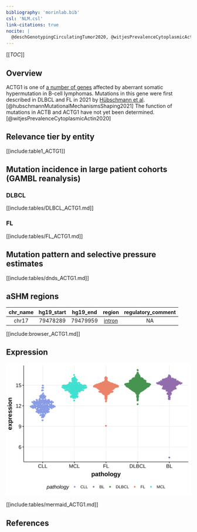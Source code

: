 ```yaml
---
bibliography: 'morinlab.bib'
csl: 'NLM.csl'
link-citations: true
nocite: |
  @deschGenotypingCirculatingTumor2020, @witjesPrevalenceCytoplasmicActin2020, @spinaGeneticsNodalMarginal2016, @hubschmannMutationalMechanismsShaping2021, 
---
```


[[_TOC_]]


## Overview

ACTG1 is one of [a number of genes](https://github.com/morinlab/LLMPP/wiki/ashm) affected by aberrant somatic hypermutation in B-cell lymphomas. 
Mutations in this gene were first described in DLBCL and FL in 2021 by [Hübschmann et al](papers/hubschmannMutationalMechanismsShaping2021.md).[@hubschmannMutationalMechanismsShaping2021]
The function of mutations in ACTB and ACTG1 have not yet been determined.[@witjesPrevalenceCytoplasmicActin2020]



## Relevance tier by entity

[[include:table1_ACTG1]]

## Mutation incidence in large patient cohorts (GAMBL reanalysis)

### DLBCL
[[include:tables/DLBCL_ACTG1.md]]

### FL
[[include:tables/FL_ACTG1.md]]

## Mutation pattern and selective pressure estimates

[[include:tables/dnds_ACTG1.md]]

## aSHM regions

|chr_name|hg19_start|hg19_end|region                                                                                       |regulatory_comment|
|:--------:|:----------:|:--------:|:---------------------------------------------------------------------------------------------:|:------------------:|
|chr17   |79478289  |79479959|[intron](https://genome.ucsc.edu/s/rdmorin/GAMBL%20hg19?position=chr17%3A79478289%2D79479959)|NA                |



[[include:browser_ACTG1.md]]

## Expression
![](images/gene_expression/ACTG1_by_pathology.svg)

[[include:tables/mermaid_ACTG1.md]]

## References


<!-- ORIGIN: spinaGeneticsNodalMarginal2016b -->
<!-- DLBCL: hubschmannMutationalMechanismsShaping2021b -->
<!-- MZL: spinaGeneticsNodalMarginal2016b -->
<!-- FL: hubschmannMutationalMechanismsShaping2021b -->
<!-- PMBL: deschGenotypingCirculatingTumor2020 -->
